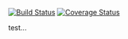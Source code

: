 [![Build Status](https://app.travis-ci.com/CacheCarti/Djangoapp.svg?branch=main)](https://app.travis-ci.com/CacheCarti/Djangoapp)
[![Coverage Status](https://coveralls.io/repos/github/CacheCarti/Djangoapp/badge.svg?branch=main)](https://coveralls.io/github/CacheCarti/Djangoapp?branch=main)

test...
